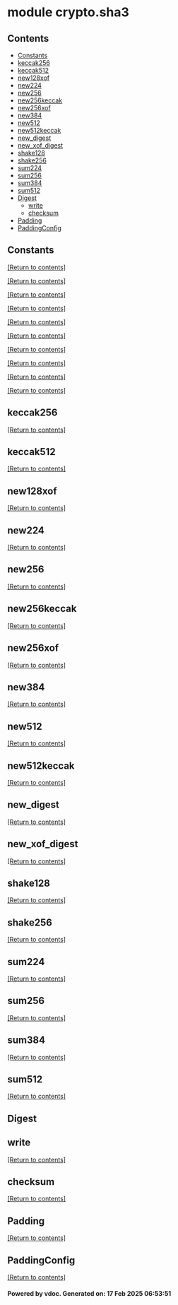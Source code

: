 # module crypto.sha3


## Contents
- [Constants](#Constants)
- [keccak256](#keccak256)
- [keccak512](#keccak512)
- [new128xof](#new128xof)
- [new224](#new224)
- [new256](#new256)
- [new256keccak](#new256keccak)
- [new256xof](#new256xof)
- [new384](#new384)
- [new512](#new512)
- [new512keccak](#new512keccak)
- [new_digest](#new_digest)
- [new_xof_digest](#new_xof_digest)
- [shake128](#shake128)
- [shake256](#shake256)
- [sum224](#sum224)
- [sum256](#sum256)
- [sum384](#sum384)
- [sum512](#sum512)
- [Digest](#Digest)
  - [write](#write)
  - [checksum](#checksum)
- [Padding](#Padding)
- [PaddingConfig](#PaddingConfig)

## Constants
[[Return to contents]](#Contents)

[[Return to contents]](#Contents)

[[Return to contents]](#Contents)

[[Return to contents]](#Contents)

[[Return to contents]](#Contents)

[[Return to contents]](#Contents)

[[Return to contents]](#Contents)

[[Return to contents]](#Contents)

[[Return to contents]](#Contents)

[[Return to contents]](#Contents)

## keccak256
[[Return to contents]](#Contents)

## keccak512
[[Return to contents]](#Contents)

## new128xof
[[Return to contents]](#Contents)

## new224
[[Return to contents]](#Contents)

## new256
[[Return to contents]](#Contents)

## new256keccak
[[Return to contents]](#Contents)

## new256xof
[[Return to contents]](#Contents)

## new384
[[Return to contents]](#Contents)

## new512
[[Return to contents]](#Contents)

## new512keccak
[[Return to contents]](#Contents)

## new_digest
[[Return to contents]](#Contents)

## new_xof_digest
[[Return to contents]](#Contents)

## shake128
[[Return to contents]](#Contents)

## shake256
[[Return to contents]](#Contents)

## sum224
[[Return to contents]](#Contents)

## sum256
[[Return to contents]](#Contents)

## sum384
[[Return to contents]](#Contents)

## sum512
[[Return to contents]](#Contents)

## Digest
## write
[[Return to contents]](#Contents)

## checksum
[[Return to contents]](#Contents)

## Padding
[[Return to contents]](#Contents)

## PaddingConfig
[[Return to contents]](#Contents)

#### Powered by vdoc. Generated on: 17 Feb 2025 06:53:51

